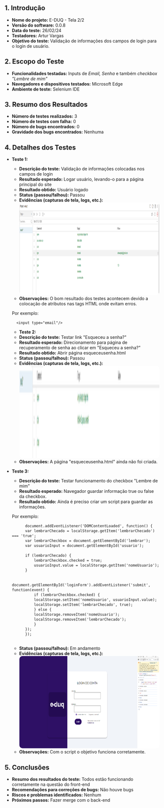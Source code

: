 ## 1. Introdução
- **Nome do projeto:** E-DUQ - Tela 2/2
- **Versão do software:** 0.0.8
- **Data do teste:** 26/02/24
- **Testadores:** Artur Vargas
- **Objetivo do teste:** Validação de informações dos campos de login para o login de usuário.

## 2. Escopo do Teste
- **Funcionalidades testadas:** Inputs de <i>Email, Senha</i> e também <i>checkbox "Lembre de mim"</i>
- **Navegadores e dispositivos testados:** Microsoft Edge
- **Ambiente de teste:** Selenium IDE

## 3. Resumo dos Resultados
- **Número de testes realizados:** 3
- **Número de testes com falha:** 0
- **Número de bugs encontrados:** 0
- **Gravidade dos bugs encontrados:** Nenhuma

## 4. Detalhes dos Testes
- **Teste 1:**
  - **Descrição do teste:** Validação de informações colocadas nos campos de login
  - **Resultado esperado:** Logar usuário, levando-o para a página principal do site
  - **Resultado obtido:** Usuário logado
  - **Status (passou/falhou):** Passou
  - **Evidências (capturas de tela, logs, etc.):** 
     <img height="300px" style="border-radius: 10px;" src="assets/teste2.png"/>
  - **Observações:** O bom resultado dos testes acontecem devido a colocação de atributos nas tags HTML onde evitam erros.
  
   Por exemplo: 
  ```
    <input type="email"/> 
  ```

  - **Teste 2:**
  - **Descrição do teste:** Testar link "Esqueceu a senha?"
  - **Resultado esperado:** Direcionamento para página de recuperamento de senha ao clicar em "Esqueceu a senha?"
  - **Resultado obtido:** Abrir página esqueceusenha.html
  - **Status (passou/falhou):** Passou
  - **Evidências (capturas de tela, logs, etc.):** 
     <img height="300px" style="border-radius: 10px;" src="assets/teste3.png"/>
  - **Observações:** A página "esqueceusenha.html" ainda não foi criada.

- **Teste 3:**
  - **Descrição do teste:** Testar funcionamento do checkbox "Lembre de mim"
  - **Resultado esperado:** Navegador guardar informação true ou false da checkbox.
  - **Resultado obtido:** Ainda é preciso criar um script para guardar as informações.

   Por exemplo: 
  ```
        document.addEventListener('DOMContentLoaded', function() {
        var lembrarChecado = localStorage.getItem('lembrarChecado') === 'true';
        var lembrarCheckbox = document.getElementById('lembrar');
        var usuarioInput = document.getElementById('usuario');

        if (lembrarChecado) {
            lembrarCheckbox.checked = true;
            usuarioInput.value = localStorage.getItem('nomeUsuario');
        }

        document.getElementById('loginForm').addEventListener('submit', function(event) {
            if (lembrarCheckbox.checked) {
            localStorage.setItem('nomeUsuario', usuarioInput.value);
            localStorage.setItem('lembrarChecado', true);
            } else {
            localStorage.removeItem('nomeUsuario');
            localStorage.removeItem('lembrarChecado');
            }
        });
        });
 
  ```

  - **Status (passou/falhou):** Em andamento
  - **Evidências (capturas de tela, logs, etc.):** 
     <img height="300px" style="border-radius: 10px;" src="assets/teste4.png"/>
  - **Observações:** Com o script o objetivo funciona corretamente.

## 5. Conclusões
- **Resumo dos resultados do teste:** Todos estão funcionando corretamente na questão do front-end
- **Recomendações para correções de bugs:** Não houve bugs
- **Riscos e problemas identificados:** Nenhum 
- **Próximos passos:** Fazer merge com o back-end

<!-- ## 6. Apêndices
- **Lista completa de bugs encontrados:** Não houve bugs
- **Logs de teste:** [Inserir logs de teste]
- **Capturas de tela e outras evidências:** [Inserir capturas de tela e outras evidências]
- **Observações:** [Inserir observações adicionais] -->
